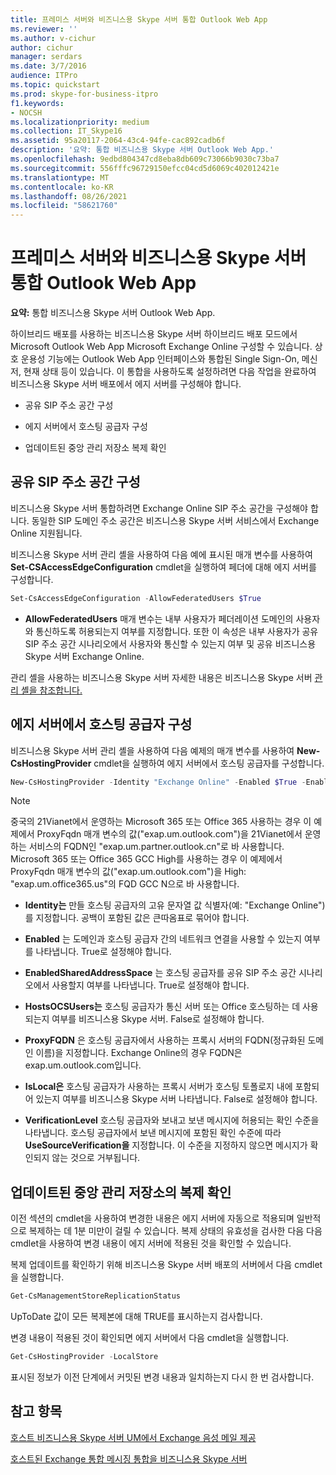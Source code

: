 ```yaml
---
title: 프레미스 서버와 비즈니스용 Skype 서버 통합 Outlook Web App
ms.reviewer: ''
ms.author: v-cichur
author: cichur
manager: serdars
ms.date: 3/7/2016
audience: ITPro
ms.topic: quickstart
ms.prod: skype-for-business-itpro
f1.keywords:
- NOCSH
ms.localizationpriority: medium
ms.collection: IT_Skype16
ms.assetid: 95a20117-2064-43c4-94fe-cac892cadb6f
description: '요약: 통합 비즈니스용 Skype 서버 Outlook Web App.'
ms.openlocfilehash: 9edbd804347cd8eba8db609c73066b9030c73ba7
ms.sourcegitcommit: 556fffc96729150efcc04cd5d6069c402012421e
ms.translationtype: MT
ms.contentlocale: ko-KR
ms.lasthandoff: 08/26/2021
ms.locfileid: "58621760"
---
```

# <a name="configure-integration-between-on-premises-skype-for-business-server-and-outlook-web-app"></a>프레미스 서버와 비즈니스용 Skype 서버 통합 Outlook Web App

**요약:** 통합 비즈니스용 Skype 서버 Outlook Web App.

하이브리드 배포를 사용하는 비즈니스용 Skype 서버 하이브리드 배포 모드에서 Microsoft Outlook Web App Microsoft Exchange Online 구성할 수 있습니다. 상호 운용성 기능에는 Outlook Web App 인터페이스와 통합된 Single Sign-On, 메신저, 현재 상태 등이 있습니다. 이 통합을 사용하도록 설정하려면 다음 작업을 완료하여 비즈니스용 Skype 서버 배포에서 에지 서버를 구성해야 합니다.

- 공유 SIP 주소 공간 구성

- 에지 서버에서 호스팅 공급자 구성

- 업데이트된 중앙 관리 저장소 복제 확인

## <a name="configure-a-shared-sip-address-space"></a>공유 SIP 주소 공간 구성

비즈니스용 Skype 서버 통합하려면 Exchange Online SIP 주소 공간을 구성해야 합니다. 동일한 SIP 도메인 주소 공간은 비즈니스용 Skype 서버 서비스에서 Exchange Online 지원됩니다.

비즈니스용 Skype 서버 관리 셸을 사용하여 다음 예에 표시된 매개 변수를 사용하여 **Set-CSAccessEdgeConfiguration** cmdlet을 실행하여 페더에 대해 에지 서버를 구성합니다.

```powershell
Set-CsAccessEdgeConfiguration -AllowFederatedUsers $True
```

- **AllowFederatedUsers** 매개 변수는 내부 사용자가 페더레이션 도메인의 사용자와 통신하도록 허용되는지 여부를 지정합니다. 또한 이 속성은 내부 사용자가 공유 SIP 주소 공간 시나리오에서 사용자와 통신할 수 있는지 여부 및 공유 비즈니스용 Skype 서버 Exchange Online.

관리 셸을 사용하는 비즈니스용 Skype 서버 자세한 내용은 비즈니스용 Skype 서버 [관리 셸을 참조합니다.](../../manage/management-shell.md)

## <a name="configure-a-hosting-provider-on-the-edge-server"></a>에지 서버에서 호스팅 공급자 구성

비즈니스용 Skype 서버 관리 셸을 사용하여 다음 예제의 매개 변수를 사용하여 **New-CsHostingProvider** cmdlet을 실행하여 에지 서버에서 호스팅 공급자를 구성합니다.

```powershell
New-CsHostingProvider -Identity "Exchange Online" -Enabled $True -EnabledSharedAddressSpace $True -HostsOCSUsers $False -ProxyFqdn "exap.um.outlook.com" -IsLocal $False -VerificationLevel UseSourceVerification
```

> [!NOTE]
> 중국의 21Vianet에서 운영하는 Microsoft 365 또는 Office 365 사용하는 경우 이 예제에서 ProxyFqdn 매개 변수의 값("exap.um.outlook.com")을 21Vianet에서 운영하는 서비스의 FQDN인 "exap.um.partner.outlook.cn"로 바 사용합니다. Microsoft 365 또는 Office 365 GCC High를 사용하는 경우 이 예제에서 ProxyFqdn 매개 변수의 값("exap.um.outlook.com")을 High: "exap.um.office365.us"의 FQD GCC N으로 바 사용합니다.

- **Identity는** 만들 호스팅 공급자의 고유 문자열 값 식별자(예: "Exchange Online")를 지정합니다. 공백이 포함된 값은 큰따옴표로 묶어야 합니다.

- **Enabled** 는 도메인과 호스팅 공급자 간의 네트워크 연결을 사용할 수 있는지 여부를 나타냅니다. True로 설정해야 합니다.

- **EnabledSharedAddressSpace** 는 호스팅 공급자를 공유 SIP 주소 공간 시나리오에서 사용할지 여부를 나타냅니다. True로 설정해야 합니다.

- **HostsOCSUsers는** 호스팅 공급자가 통신 서버 또는 Office 호스팅하는 데 사용되는지 여부를 비즈니스용 Skype 서버. False로 설정해야 합니다.

- **ProxyFQDN** 은 호스팅 공급자에서 사용하는 프록시 서버의 FQDN(정규화된 도메인 이름)을 지정합니다. Exchange Online의 경우 FQDN은 exap.um.outlook.com입니다.

- **IsLocal은** 호스팅 공급자가 사용하는 프록시 서버가 호스팅 토폴로지 내에 포함되어 있는지 여부를 비즈니스용 Skype 서버 나타냅니다. False로 설정해야 합니다.

- **VerificationLevel** 호스팅 공급자와 보내고 보낸 메시지에 허용되는 확인 수준을 나타냅니다. 호스팅 공급자에서 보낸 메시지에 포함된 확인 수준에 따라 **UseSourceVerification을** 지정합니다. 이 수준을 지정하지 않으면 메시지가 확인되지 않는 것으로 거부됩니다.

## <a name="verify-replication-of-the-updated-central-management-store"></a>업데이트된 중앙 관리 저장소의 복제 확인

이전 섹션의 cmdlet을 사용하여 변경한 내용은 에지 서버에 자동으로 적용되며 일반적으로 복제하는 데 1분 미만이 걸릴 수 있습니다. 복제 상태의 유효성을 검사한 다음 다음 cmdlet을 사용하여 변경 내용이 에지 서버에 적용된 것을 확인할 수 있습니다.

복제 업데이트를 확인하기 위해 비즈니스용 Skype 서버 배포의 서버에서 다음 cmdlet을 실행합니다.

```powershell
Get-CsManagementStoreReplicationStatus
```
UpToDate 값이 모든 복제본에 대해 TRUE를 표시하는지 검사합니다.

변경 내용이 적용된 것이 확인되면 에지 서버에서 다음 cmdlet을 실행합니다.

```powershell
Get-CsHostingProvider -LocalStore
```
표시된 정보가 이전 단계에서 커밋된 변경 내용과 일치하는지 다시 한 번 검사합니다.

## <a name="see-also"></a>참고 항목

[호스트 비즈니스용 Skype 서버 UM에서 Exchange 음성 메일 제공](/previous-versions/office/lync-server-2013/lync-server-2013-providing-lync-server-users-voice-mail-on-hosted-exchange-um)

[호스트된 Exchange 통합 메시징 통합을 비즈니스용 Skype 서버](/previous-versions/office/lync-server-2013/lync-server-2013-hosted-exchange-unified-messaging-integration)